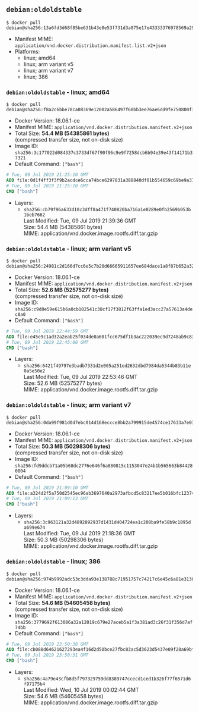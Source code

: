 ## `debian:oldoldstable`

```console
$ docker pull debian@sha256:13a6fd3d68f85be631b43e8e53f731d3a075e17e43333376978569a290471d14
```

-	Manifest MIME: `application/vnd.docker.distribution.manifest.list.v2+json`
-	Platforms:
	-	linux; amd64
	-	linux; arm variant v5
	-	linux; arm variant v7
	-	linux; 386

### `debian:oldoldstable` - linux; amd64

```console
$ docker pull debian@sha256:f8a2c6bbe78ca08369e12002a586497f68bb3ee76ae6dd9fe750800f3b140c9d
```

-	Docker Version: 18.06.1-ce
-	Manifest MIME: `application/vnd.docker.distribution.manifest.v2+json`
-	Total Size: **54.4 MB (54385861 bytes)**  
	(compressed transfer size, not on-disk size)
-	Image ID: `sha256:3c177022d084337c3733df67f90f96c9e9f7258dcb6b94e39e43f14171b37321`
-	Default Command: `["bash"]`

```dockerfile
# Tue, 09 Jul 2019 21:25:10 GMT
ADD file:0d1f4ff3f3f9b2acdce6cca74bce6297831a388840df01b554659c69be9a37e5 in / 
# Tue, 09 Jul 2019 21:25:10 GMT
CMD ["bash"]
```

-	Layers:
	-	`sha256:cb79f96a633d10c3dff8a471f740820ba716a1e0289e0fb2569b053b1beb7662`  
		Last Modified: Tue, 09 Jul 2019 21:39:36 GMT  
		Size: 54.4 MB (54385861 bytes)  
		MIME: application/vnd.docker.image.rootfs.diff.tar.gzip

### `debian:oldoldstable` - linux; arm variant v5

```console
$ docker pull debian@sha256:24981c2d166d7cc6e5c7b20d66665911657ee684dace1a8f87b652a32183d0b7
```

-	Docker Version: 18.06.1-ce
-	Manifest MIME: `application/vnd.docker.distribution.manifest.v2+json`
-	Total Size: **52.6 MB (52575277 bytes)**  
	(compressed transfer size, not on-disk size)
-	Image ID: `sha256:c9d0e59e615b6a0cb102541c38cf17f3812f63ffa1ed3acc27a57613a4dec8a0`
-	Default Command: `["bash"]`

```dockerfile
# Tue, 09 Jul 2019 22:44:59 GMT
ADD file:e45e9c1ad32a2eab25f034de0a601fcc675df1b3ac222039ec9d7248ab9c8393 in / 
# Tue, 09 Jul 2019 22:45:00 GMT
CMD ["bash"]
```

-	Layers:
	-	`sha256:6421f49797e3badb7331d2e005a251ed2632dbd7984da5344b83b11e0a5e50e2`  
		Last Modified: Tue, 09 Jul 2019 22:53:46 GMT  
		Size: 52.6 MB (52575277 bytes)  
		MIME: application/vnd.docker.image.rootfs.diff.tar.gzip

### `debian:oldoldstable` - linux; arm variant v7

```console
$ docker pull debian@sha256:0da99f981d0d7ebc014d168eccce8bb2a799915de4574ce17633a7e035f33a32
```

-	Docker Version: 18.06.1-ce
-	Manifest MIME: `application/vnd.docker.distribution.manifest.v2+json`
-	Total Size: **50.3 MB (50298306 bytes)**  
	(compressed transfer size, not on-disk size)
-	Image ID: `sha256:fd9ddcb71a05b68dc2776e646f6a880815c1153047e24b1b565663b844280804`
-	Default Command: `["bash"]`

```dockerfile
# Tue, 09 Jul 2019 21:09:10 GMT
ADD file:a324d2f5a750d2545ec96ab3697640a2973afbcd5c83217ee5b016bfc123741a in / 
# Tue, 09 Jul 2019 21:09:13 GMT
CMD ["bash"]
```

-	Layers:
	-	`sha256:3c963121a32d4892892937d1431d404724ea1c208ba9fe58b9c1895da699e674`  
		Last Modified: Tue, 09 Jul 2019 21:18:36 GMT  
		Size: 50.3 MB (50298306 bytes)  
		MIME: application/vnd.docker.image.rootfs.diff.tar.gzip

### `debian:oldoldstable` - linux; 386

```console
$ docker pull debian@sha256:974b9992adc53c3dda93e138788c71951757c74217c6e45c6a81e3130c9fcee2
```

-	Docker Version: 18.06.1-ce
-	Manifest MIME: `application/vnd.docker.distribution.manifest.v2+json`
-	Total Size: **54.6 MB (54605458 bytes)**  
	(compressed transfer size, not on-disk size)
-	Image ID: `sha256:3779692f613086a32a12019c679e27aceb5a1f3a381ad3c26f31f356d7af74bb`
-	Default Command: `["bash"]`

```dockerfile
# Tue, 09 Jul 2019 23:50:30 GMT
ADD file:cb088d64621627293ea4f16d2d50bce27fbc83ac5d3623d5437e09f28a69bf49 in / 
# Tue, 09 Jul 2019 23:50:31 GMT
CMD ["bash"]
```

-	Layers:
	-	`sha256:4a79e43cfb8d5f797329759dd8389747ccecd1ced1b326f77f6571d6f97175b4`  
		Last Modified: Wed, 10 Jul 2019 00:02:44 GMT  
		Size: 54.6 MB (54605458 bytes)  
		MIME: application/vnd.docker.image.rootfs.diff.tar.gzip
